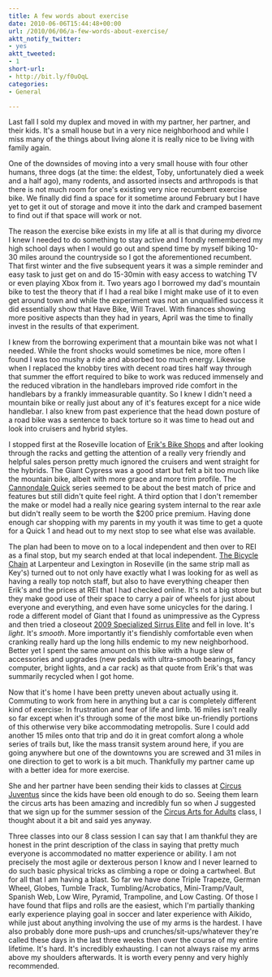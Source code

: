 ```yaml
---
title: A few words about exercise
date: 2010-06-06T15:44:48+00:00
url: /2010/06/06/a-few-words-about-exercise/
aktt_notify_twitter:
- yes
aktt_tweeted:
- 1
short-url:
- http://bit.ly/f0uOqL
categories:
- General

---
```

<div class='microid-mailto+http:sha1:9664f2f023340e5d843bfb66a5a7b7b05a2813f7'>

Last fall I sold my duplex and moved in with my partner, her partner, and their kids. It's a small house but in a very nice neighborhood and while I miss many of the things about living alone it is really nice to be living with family again.

One of the downsides of moving into a very small house with four other humans, three dogs (at the time: the eldest, Toby, unfortunately died a week and a half ago), many rodents, and assorted insects and arthropods is that there is not much room for one's existing very nice recumbent exercise bike. We finally did find a space for it sometime around February but I have yet to get it out of storage and move it into the dark and cramped basement to find out if that space will work or not.

The reason the exercise bike exists in my life at all is that during my divorce I knew I needed to do something to stay active and I fondly remembered my high school days when I would go out and spend time by myself biking 10-30 miles around the countryside so I got the aforementioned recumbent. That first winter and the five subsequent years it was a simple reminder and easy task to just get on and do 15-30min with easy access to watching TV or even playing Xbox from it. Two years ago I borrowed my dad's mountain bike to test the theory that if I had a real bike I might make use of it to even get around town and while the experiment was not an unqualified success it did essentially show that Have Bike, Will Travel. With finances showing more positive aspects than they had in years, April was the time to finally invest in the results of that experiment.

I knew from the borrowing experiment that a mountain bike was not what I needed. While the front shocks would sometimes be nice, more often I found I was too mushy a ride and absorbed too much energy. Likewise when I replaced the knobby tires with decent road tires half way through that summer the effort required to bike to work was reduced immensely and the reduced vibration in the handlebars improved ride comfort in the handlebars by a frankly immeasurable quantity. So I knew I didn't need a mountain bike or really just about any of it's features except for a nice wide handlebar. I also knew from past experience that the head down posture of a road bike was a sentence to back torture so it was time to head out and look into cruisers and hybrid styles.

I stopped first at the Roseville location of [Erik's Bike Shops](http://www.eriksbikeshop.com) and after looking through the racks and getting the attention of a really very friendly and helpful sales person pretty much ignored the cruisers and went straight for the hybrids. The Giant Cypress was a good start but felt a bit too much like the mountain bike, albeit with more grace and more trim profile. The [Cannondale Quick](http://www.cannondale.com/usa/usaeng/Products/Bikes/Recreation-Urban/Quick/Quick/) series seemed to be about the best match of price and features but still didn't quite feel right. A third option that I don't remember the make or model had a really nice gearing system internal to the rear axle but didn't really seem to be worth the $200 price premium. Having done enough car shopping with my parents in my youth it was time to get a quote for a Quick 1 and head out to my next stop to see what else was available.

The plan had been to move on to a local independent and then over to REI as a final stop, but my search ended at that local independent. [The Bicycle Chain](http://www.bicyclechain.com) at Larpenteur and Lexington in Roseville (in the same strip mall as Key's) turned out to not only have exactly what I was looking for as well as having a really top notch staff, but also to have everything cheaper then Erik's and the prices at REI that I had checked online. It's not a big store but they make good use of their space to carry a pair of wheels for just about everyone and everything, and even have some unicycles for the daring. I rode a different model of Giant that I found as unimpressive as the Cypress and then tried a closeout [2009 Specialized Sirrus Elite](http://www.specialized.com/us/en/bc/SBCBkModel.jsp?arc=2009&#038;spid=39273&#038;menuItemId=0) and fell in love. It's <em>light</em>. It's <em>smooth</em>. More importantly it's fiendishly comfortable even when cranking really hard up the long hills endemic to my new neighborhood. Better yet I spent the same amount on this bike with a huge slew of accessories and upgrades (new pedals with ultra-smooth bearings, fancy computer, bright lights, and a car rack) as that quote from Erik's that was summarily recycled when I got home.

Now that it's home I have been pretty uneven about actually using it. Commuting to work from here in anything but a car is completely different kind of exercise: In frustration and fear of life and limb. 16 miles isn't really so far except when it's through some of the most bike un-friendly portions of this otherwise very bike accommodating metropolis. Sure I could add another 15 miles onto that trip and do it in great comfort along a whole series of trails but, like the mass transit system around here, if you are going anywhere but one of the downtowns you are screwed and 31 miles in one direction to get to work is a bit much. Thankfully my partner came up with a better idea for more exercise.

She and her partner have been sending their kids to classes at [Circus Juventus](http://www.circusjuventas.org/) since the kids have been old enough to do so. Seeing them learn the circus arts has been amazing and incredibly fun so when J suggested that we sign up for the summer session of the [Circus Arts for Adults](http://www.circusjuventas.org/index.php/all-classes/adult-classes) class, I thought about it a bit and said yes anyway.

Three classes into our 8 class session I can say that I am thankful they are honest in the print description of the class in saying that pretty much everyone is accommodated no matter experience or ability. I am not precisely the most agile or dexterous person I know and I never learned to do such basic physical tricks as climbing a rope or doing a cartwheel. But for all that I am having a blast. So far we have done Triple Trapeze, German Wheel, Globes, Tumble Track, Tumbling/Acrobatics, Mini-Tramp/Vault, Spanish Web, Low Wire, Pyramid, Trampoline, and Low Casting. Of those I have found that flips and rolls are the easiest, which I'm partially thanking early experience playing goal in soccer and later experience with Aikido, while just about anything involving the use of my arms is the hardest. I have also probably done more push-ups and crunches/sit-ups/whatever they're called these days in the last three weeks then over the course of my entire lifetime. It's hard. It's incredibly exhausting. I can not always raise my arms above my shoulders afterwards. It is worth every penny and very highly recommended.

